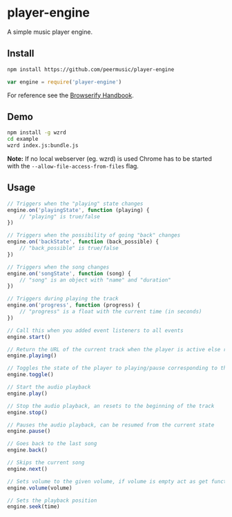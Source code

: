 # player-engine

A simple music player engine.

## Install

```sh
npm install https://github.com/peermusic/player-engine
```

```js
var engine = require('player-engine')
```

For reference see the [Browserify Handbook](https://github.com/substack/browserify-handbook#how-node_modules-works).

## Demo

```sh
npm install -g wzrd
cd example
wzrd index.js:bundle.js
```

**Note:** If no local webserver (eg. wzrd) is used Chrome has to be started with the `--allow-file-access-from-files` flag.

## Usage

```js
// Triggers when the "playing" state changes
engine.on('playingState', function (playing) {
    // "playing" is true/false
})

// Triggers when the possibility of going "back" changes
engine.on('backState', function (back_possible) {
    // "back_possible" is true/false
})

// Triggers when the song changes
engine.on('songState', function (song) {
    // "song" is an object with "name" and "duration"
})

// Triggers during playing the track
engine.on('progress', function (progress) {
    // "progress" is a float with the current time (in seconds)
})

// Call this when you added event listeners to all events
engine.start()

// Return the URL of the current track when the player is active else return "false"
engine.playing()

// Toggles the state of the player to playing/pause corresponding to the current state
engine.toggle()

// Start the audio playback
engine.play()

// Stop the audio playback, an resets to the beginning of the track
engine.stop()

// Pauses the audio playback, can be resumed from the current state
engine.pause()

// Goes back to the last song
engine.back()

// Skips the current song
engine.next()

// Sets volume to the given volume, if volume is empty act as get function
engine.volume(volume)

// Sets the playback position
engine.seek(time)
```
